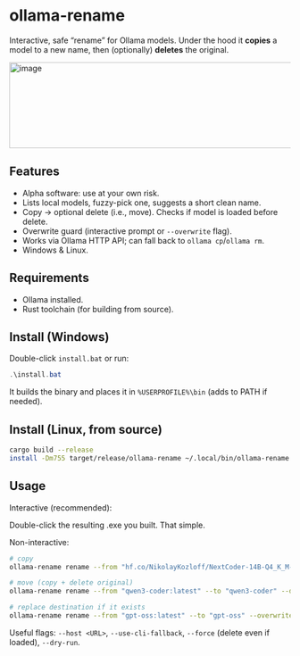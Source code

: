 # ollama-rename

Interactive, safe “rename” for Ollama models. Under the hood it **copies** a model to a new name, then (optionally) **deletes** the original.

<img width="598" height="154" alt="image" src="https://github.com/user-attachments/assets/0d7b870c-aadf-4c7d-80f9-5c2eceb51582" />


## Features
- Alpha software: use at your own risk.
- Lists local models, fuzzy-pick one, suggests a short clean name.
- Copy → optional delete (i.e., move). Checks if model is loaded before delete.
- Overwrite guard (interactive prompt or `--overwrite` flag).
- Works via Ollama HTTP API; can fall back to `ollama cp`/`ollama rm`.
- Windows & Linux.

## Requirements
- Ollama installed.
- Rust toolchain (for building from source).

## Install (Windows)
Double-click `install.bat` or run:
```powershell
.\install.bat
```

It builds the binary and places it in `%USERPROFILE%\bin` (adds to PATH if needed).

## Install (Linux, from source)

```bash
cargo build --release
install -Dm755 target/release/ollama-rename ~/.local/bin/ollama-rename
```

## Usage

Interactive (recommended):

Double-click the resulting .exe you built. That simple.

Non-interactive:

```bash
# copy
ollama-rename rename --from "hf.co/NikolayKozloff/NextCoder-14B-Q4_K_M-GGUF:Q4_K_M" --to "NextCoder"

# move (copy + delete original)
ollama-rename rename --from "qwen3-coder:latest" --to "qwen3-coder" --delete-original

# replace destination if it exists
ollama-rename rename --from "gpt-oss:latest" --to "gpt-oss" --overwrite
```

Useful flags: `--host <URL>`, `--use-cli-fallback`, `--force` (delete even if loaded), `--dry-run`.

